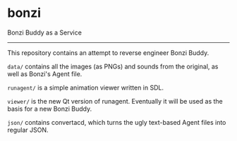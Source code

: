 # bonzi
Bonzi Buddy as a Service

---

This repository contains an attempt to reverse engineer Bonzi Buddy.

`data/` contains all the images (as PNGs) and sounds from the original, as well as Bonzi's Agent file.

`runagent/` is a simple animation viewer written in SDL.

`viewer/` is the new Qt version of runagent. Eventually it will be used as the basis for a new Bonzi Buddy.

`json/` contains convertacd, which turns the ugly text-based Agent files into regular JSON.

